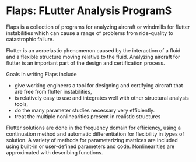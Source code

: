 # Flaps: FLutter Analysis ProgramS
Flaps is a collection of programs for analyzing aircraft
or windmills for flutter instabilities which can cause a
range of problems from ride-quality to catastrophic failure.

Flutter is an aeroelastic phenomenon caused by the interaction
of a fluid and a flexible structure moving relative to the
fluid. Analyzing aircraft for flutter is an important part
of the design and certification process.

Goals in writing Flaps include
  - give working engineers a tool for designing and certifying
    aircraft that are free from flutter instabilities,
  - is relatively easy to use and integrates well with other
    structural analysis tools,
  - do the many parameter studies necessary very efficiently.
  - treat the multiple nonlinearities present in realistic
    structures

Flutter solutions are done in the frequency domain for efficiency, using
a continuation method and automatic differentiation for flexibility in
types of solution.  A variety of methods for parameterizing matrices
are included using built-in or user-defined parameters and code.
Nonlinearities are approximated with describing functions.
